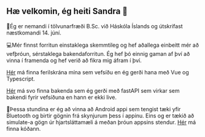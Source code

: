 ## Hæ velkomin, ég heiti Sandra 👋

💃Ég er nemandi í tölvunarfræði B.Sc. við Háskóla Íslands og útskrifast næstkomandi 14. júní.

💻Mér finnst forritun einstaklega skemmtileg og hef aðallega einbeitt mér að vefþróun, sérstaklega bakendaforritun. Ég hef þó einnig gaman af því að vinna í framenda og hef verið að fikra mig áfram í því. 

[Hér](https://ferilskrain-sls.onrender.com) má finna ferilskrána mína sem vefsíðu en ég gerði hana með Vue og Typescript. 

[Hér](https://github.com/sandraliv/fastAPI-ferilskra) má svo finna bakenda sem ég gerði með fastAPI sem virkar sem bakendi fyrir vefsíðuna en hann er ekki live.


🌱Þessa stundina er ég að vinna að Android appi sem tengist tæki yfir Bluetooth og birtir gögnin frá skynjurum þess í appinu. Eins og er tækið að simulate-a gögn úr hjartsláttamæli á meðan þróun appsins stendur. [Hér](https://github.com/sandraliv/HeartRateMonitor) má finna kóðann.





<!--
**sandraliv/sandraliv** is a ✨ _special_ ✨ repository because its `README.md` (this file) appears on your GitHub profile.

Here are some ideas to get you started:

- 🔭 I’m currently working on ...
- 🌱 I’m currently learning ...
- 👯 I’m looking to collaborate on ...
- 🤔 I’m looking for help with ...
- 💬 Ask me about ...
- 📫 How to reach me: ...
- 😄 Pronouns: ...
- ⚡ Fun fact: ...
-->
